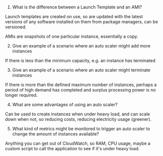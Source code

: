1. What is the difference between a Launch Template and an AMI?

Launch templates are created on use, so are updated with the latest versions of any software installed on them
from package managers, can be versioned.

AMIs are snapshots of one particular instance, essentially a copy.

2. Give an example of a scenario where an auto scaler might add more instances

If there is less than the minimum capacity, e.g. an instance has terminated

3. Give an example of a scenario where an auto scaler might terminate instances

If there is more than the defined maximum number of instances, perhaps a period of high demand has completed and 
surplus processing power is no longer required.

4. What are some advantages of using an auto scaler?

Can be used to create instances when under heavy load, and can scale down when not, so reducing costs, reducing electricity usage (greener).

5. What kind of metrics might be monitored to trigger an auto scaler to change the amount of instances available?

Anything you can get out of CloudWatch, so RAM, CPU usage, maybe a custom script to call the application to see if it's under heavy load.